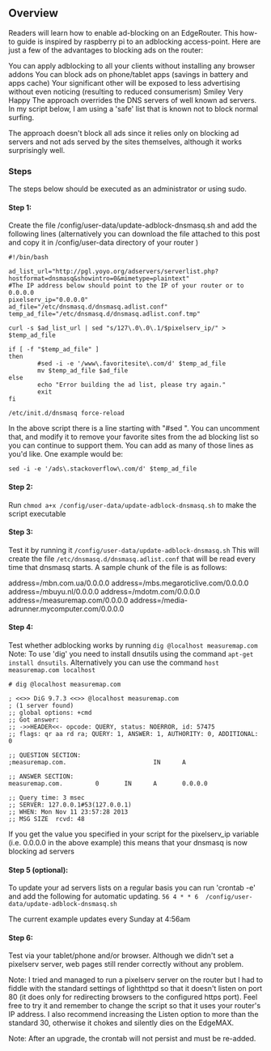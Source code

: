 ## Overview

Readers will learn how to enable ad-blocking on an EdgeRouter. This how-to guide is inspired by  raspberry pi to an adblocking access-point. Here are just a few of the advantages to blocking ads on the router:

You can apply adblocking to all your clients without installing any browser addons
You can block ads on phone/tablet apps (savings in battery and apps cache)
Your significant other will be exposed to less advertising without even noticing (resulting to reduced consumerism) Smiley Very Happy
The approach overrides the DNS servers of well known ad servers. In my script below, I am using a 'safe' list that is known not to block normal surfing.

The approach doesn't block all ads since it relies only on blocking ad servers and not ads served by the sites themselves, although it works surprisingly well.

### Steps

The steps below should be executed as an administrator or using sudo.

#### Step 1: 
Create the file /config/user-data/update-adblock-dnsmasq.sh and add the following lines (alternatively you can download the file attached to this post and copy it in /config/user-data directory of your router )

```
#!/bin/bash

ad_list_url="http://pgl.yoyo.org/adservers/serverlist.php?hostformat=dnsmasq&showintro=0&mimetype=plaintext"
#The IP address below should point to the IP of your router or to 0.0.0.0
pixelserv_ip="0.0.0.0"
ad_file="/etc/dnsmasq.d/dnsmasq.adlist.conf"
temp_ad_file="/etc/dnsmasq.d/dnsmasq.adlist.conf.tmp"

curl -s $ad_list_url | sed "s/127\.0\.0\.1/$pixelserv_ip/" > $temp_ad_file

if [ -f "$temp_ad_file" ]
then
        #sed -i -e '/www\.favoritesite\.com/d' $temp_ad_file
        mv $temp_ad_file $ad_file
else
        echo "Error building the ad list, please try again."
        exit
fi

/etc/init.d/dnsmasq force-reload
```

In the above script there is a line starting with "#sed ". You can uncomment that, and modify it to remove your favorite sites from the ad blocking list so you can continue to support them. You can add as many of those lines as you'd like. One example would be:

`sed -i -e '/ads\.stackoverflow\.com/d' $temp_ad_file`

#### Step 2: 
Run `chmod a+x /config/user-data/update-adblock-dnsmasq.sh` to make the script executable

#### Step 3: 
Test it by running it `/config/user-data/update-adblock-dnsmasq.sh`
This will create the file `/etc/dnsmasq.d/dnsmasq.adlist.conf` that will be read every time that dnsmasq starts. A sample chunk of the file is as follows:

address=/mbn.com.ua/0.0.0.0
address=/mbs.megaroticlive.com/0.0.0.0
address=/mbuyu.nl/0.0.0.0
address=/mdotm.com/0.0.0.0
address=/measuremap.com/0.0.0.0
address=/media-adrunner.mycomputer.com/0.0.0.0

#### Step 4: 
Test whether adblocking works by running `dig @localhost measuremap.com`
 Note: To use 'dig' you need to install dnsutils using the command `apt-get install dnsutils`. Alternatively you can use the command `host measuremap.com localhost`

```
# dig @localhost measuremap.com

; <<>> DiG 9.7.3 <<>> @localhost measuremap.com
; (1 server found)
;; global options: +cmd
;; Got answer:
;; ->>HEADER<<- opcode: QUERY, status: NOERROR, id: 57475
;; flags: qr aa rd ra; QUERY: 1, ANSWER: 1, AUTHORITY: 0, ADDITIONAL: 0

;; QUESTION SECTION:
;measuremap.com.                        IN      A

;; ANSWER SECTION:
measuremap.com.         0       IN      A       0.0.0.0

;; Query time: 3 msec
;; SERVER: 127.0.0.1#53(127.0.0.1)
;; WHEN: Mon Nov 11 23:57:28 2013
;; MSG SIZE  rcvd: 48
```

If you get the value you specified in your script for the pixelserv_ip variable (i.e. 0.0.0.0 in the above example) this means that your dnsmasq is now blocking ad servers

#### Step 5 (optional): 
To update your ad servers lists on a regular basis you can run 'crontab -e' and add the following for automatic updating.
`56 4 * * 6  /config/user-data/update-adblock-dnsmasq.sh`

The current example updates every Sunday at 4:56am

#### Step 6: 
Test via your tablet/phone and/or browser. Although we didn't set a pixelserv server, web pages still render correctly without any problem.

Note: I tried and managed to run a pixelserv server on the router but I had to fiddle with the standard settings of lighthttpd so that it doesn't listen on port 80 (it does only for redirecting browsers to the configured https port). Feel free to try it and remember to change the script so that it uses your router's IP address. I also recommend increasing the Listen option to more than the standard 30, otherwise it chokes and silently dies on the EdgeMAX.

 

Note: After an upgrade, the crontab will not persist and must be re-added.

